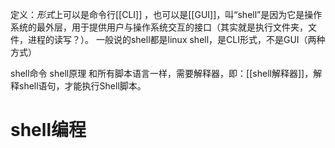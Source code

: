 定义：*形式*上可以是命令行[[CLI]] ，也可以是[[GUI]]，叫“shell”是因为它是操作系统的最外层，用于提供用户与操作系统交互的接口（其实就是执行文件夹，文件，进程的读写？）。
	一般说的shell都是linux shell，是CLI形式，不是GUI（两种方式）

shell命令
shell原理
和所有脚本语言一样，需要解释器，即：[[shell解释器]]，解释shell语句，才能执行Shell脚本。

# shell编程